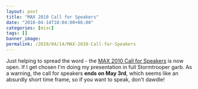 ```yaml
---
layout: post
title: "MAX 2010 Call for Speakers"
date: "2010-04-14T18:04:00+06:00"
categories: [misc]
tags: []
banner_image: 
permalink: /2010/04/14/MAX-2010-Call-for-Speakers
---
```


Just helping to spread the word - the <a href="http://max.adobe.com/call_for_speakers/">MAX 2010 Call for Speakers</a> is now open. If I get chosen I'm doing my presentation in full Stormtrooper garb. As a warning, the call for speakers <b>ends on May 3rd</b>, which seems like an absurdly short time frame, so if you want to speak, don't dawdle!
